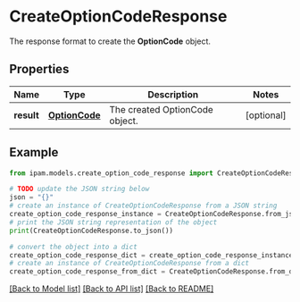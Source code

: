 # CreateOptionCodeResponse

The response format to create the __OptionCode__ object.

## Properties

Name | Type | Description | Notes
------------ | ------------- | ------------- | -------------
**result** | [**OptionCode**](OptionCode.md) | The created OptionCode object. | [optional] 

## Example

```python
from ipam.models.create_option_code_response import CreateOptionCodeResponse

# TODO update the JSON string below
json = "{}"
# create an instance of CreateOptionCodeResponse from a JSON string
create_option_code_response_instance = CreateOptionCodeResponse.from_json(json)
# print the JSON string representation of the object
print(CreateOptionCodeResponse.to_json())

# convert the object into a dict
create_option_code_response_dict = create_option_code_response_instance.to_dict()
# create an instance of CreateOptionCodeResponse from a dict
create_option_code_response_from_dict = CreateOptionCodeResponse.from_dict(create_option_code_response_dict)
```
[[Back to Model list]](../README.md#documentation-for-models) [[Back to API list]](../README.md#documentation-for-api-endpoints) [[Back to README]](../README.md)


